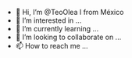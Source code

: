 - 👋 Hi, I’m @TeoOlea I from México
- 👀 I’m interested in ...
- 🌱 I’m currently learning ...
- 💞️ I’m looking to collaborate on ...
- 📫 How to reach me ...

<!---
TeoOlea/TeoOlea is a ✨ special ✨ repository because its `README.md` (this file) appears on your GitHub profile.
You can click the Preview link to take a look at your changes.
--->
